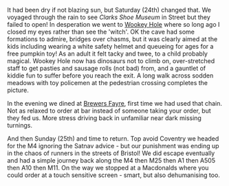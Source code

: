It had been dry if not blazing sun, but Saturday (24th) changed that. We voyaged through
the rain to see *Clarks Shoe Museum* in Street but they failed
to open! In desperation we went to [Wookey Hole](https://www.wookey.co.uk/) where so long ago
I closed my eyes rather than see the 'witch'. OK the cave had some formations to admire,
bridges over chasms, but it was clearly aimed at the kids including wearing a white safety
helmet and queueing for ages for a free pumpkin toy! As an adult it felt tacky and twee, to
a child probably magical. Wookey Hole now has dinosaurs not to climb on, over-stretched staff
to get pasties and sausage rolls (not bad) from, and a gauntlet of kiddie fun to suffer
before you reach the exit. A long walk across sodden meadows with toy policemen at the
pedestrian crossing completes the picture.

In the evening we dined at [Brewers Fayre](https://www.brewersfayre.co.uk/pub-restaurant/Somerset/Sidcot-Arms-Weston-Super-Mare.html), first time we had used that chain.
Not as relaxed to order at bar instead of someone taking your order, but they fed us.
More stress driving back in unfamiliar near dark missing turnings.

And then Sunday (25th) and time to return. Top avoid Coventry we headed for the M4 ignoring
the Satnav advice - but our punishment was ending up in the chaos of runners in the
streets of Bristol! We did escape eventually and had a simple journey back along the M4 then
M25 then A1 then A505 then A10 then M11. On the way we stopped at a Macdonalds where you
could order at a touch sensitive screen - smart, but also dehumanising too.
